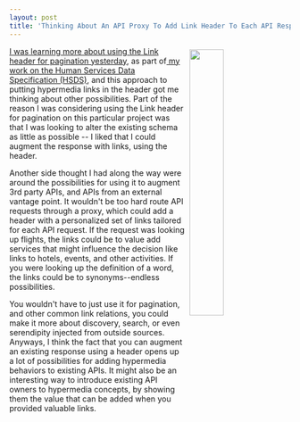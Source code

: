 ```yaml
---
layout: post
title: 'Thinking About An API Proxy To Add Link Header To Each API Response'
---
```

<p><img style="padding: 5px;" src="https://s3.amazonaws.com/kinlane-productions/bw-icons/bw-hypermedia.png" alt="" width="35%" align="right" /></p>
<p><a href="http://apievangelist.com/2016/05/02/http-header-awareness-using-the-link-header-for-pagination/">I was learning more about using the Link header for pagination yesterday</a>, as part of<a href="http://apievangelist.com/2016/03/31/gathering-my-thoughts-about-open-referral-and-the-human-services-api/"> my work on the Human Services Data Specification (HSDS)</a>, and this approach to putting hypermedia links in the header got me thinking about other possibilities. Part of the reason I was considering using the Link header for pagination on this particular project was that I was looking to alter the existing schema as little as possible -- I liked that I could augment the response with links, using the header.</p>
<p>Another side thought I had along the way were around the possibilities for using it to augment 3rd party APIs, and APIs from an external vantage point. It wouldn't be too hard route API requests through a proxy, which could add a header with a personalized set of links tailored for each API request. If the request was looking up flights, the links could be to value add services that might influence the decision like links to hotels, events, and other activities. If you were looking up the definition of a word, the links could be to synonyms--endless possibilities.</p>
<p>You wouldn't have to just use it for pagination, and other common link relations, you could make it more about discovery, search, or even serendipity injected from outside sources. Anyways, I think the fact that you can augment an existing response using a header opens up a lot of possibilities for adding hypermedia behaviors to existing APIs. It might also be an interesting way to introduce existing API owners to hypermedia concepts, by showing them the value that can be added when you provided valuable links.</p>